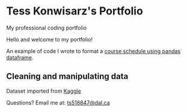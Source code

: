 # Tess Konwisarz's Portfolio
My professional coding portfolio

Hello and welcome to my portfolio!

An example of code I wrote to format a [course schedule using pandas dataframe](CS_pd_df.md). 

## Cleaning and manipulating data
Dataset imported from [Kaggle](https://www.kaggle.com)

Questions? Email me at:
[ts518847@dal.ca](mailto:ts518847@dal.ca)
